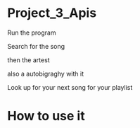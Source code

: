 # Project_3_Apis

Run the program


Search for the song

then the artest 

also a autobigraghy with it

Look up for your next song for your playlist

# How to use it


